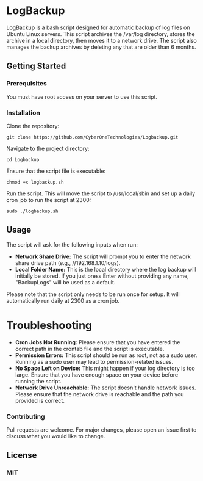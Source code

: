 # LogBackup
LogBackup is a bash script designed for automatic backup of log files on Ubuntu Linux servers. This script archives the /var/log directory, stores the archive in a local directory, then moves it to a network drive. The script also manages the backup archives by deleting any that are older than 6 months.

## Getting Started
### Prerequisites
You must have root access on your server to use this script.

### Installation
Clone the repository:

```
git clone https://github.com/CyberOneTechnologies/Logbackup.git
```

Navigate to the project directory:

```
cd Logbackup
```

Ensure that the script file is executable:

```
chmod +x logbackup.sh
```

Run the script. This will move the script to /usr/local/sbin and set up a daily cron job to run the script at 2300:

```
sudo ./logbackup.sh
```


## Usage
The script will ask for the following inputs when run:

- **Network Share Drive:** The script will prompt you to enter the network share drive path (e.g., //192.168.1.10/logs).
- **Local Folder Name:** This is the local directory where the log backup will initially be stored. If you just press Enter without providing any name, "BackupLogs" will be used as a default.

Please note that the script only needs to be run once for setup. It will automatically run daily at 2300 as a cron job.

# Troubleshooting
- **Cron Jobs Not Running:** Please ensure that you have entered the correct path in the crontab file and the script is executable.
- **Permission Errors:** This script should be run as root, not as a sudo user. Running as a sudo user may lead to permission-related issues.
- **No Space Left on Device:** This might happen if your log directory is too large. Ensure that you have enough space on your device before running the script.
- **Network Drive Unreachable:** The script doesn't handle network issues. Please ensure that the network drive is reachable and the path you provided is correct.

### Contributing
Pull requests are welcome. For major changes, please open an issue first to discuss what you would like to change.

## License
### MIT
